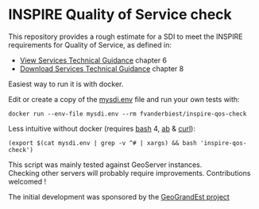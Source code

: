 # INSPIRE Quality of Service check

This repository provides a rough estimate for a SDI to meet the INSPIRE requirements for Quality of Service, as defined in:
 * [View Services Technical Guidance](http://inspire.ec.europa.eu/documents/Network_Services/TechnicalGuidance_ViewServices_v3.11.pdf) chapter 6
 * [Download Services Technical Guidance](http://inspire.ec.europa.eu/documents/Network_Services/Technical_Guidance_Download_Services_v3.1.pdf) chapter 8


Easiest way to run it is with docker.

Edit or create a copy of the [mysdi.env](mysdi.env) file and run your own tests with:
```
docker run --env-file mysdi.env --rm fvanderbiest/inspire-qos-check
```

Less intuitive without docker (requires [bash](https://www.gnu.org/software/bash/) 4, [ab](https://httpd.apache.org/docs/2.4/programs/ab.html) & [curl](https://curl.haxx.se/)):
```
(export $(cat mysdi.env | grep -v ^# | xargs) && bash 'inspire-qos-check')
```

This script was mainly tested against GeoServer instances.  
Checking other servers will probably require improvements. Contributions welcomed !

The initial development was sponsored by the [GeoGrandEst project](https://twitter.com/geograndest)
